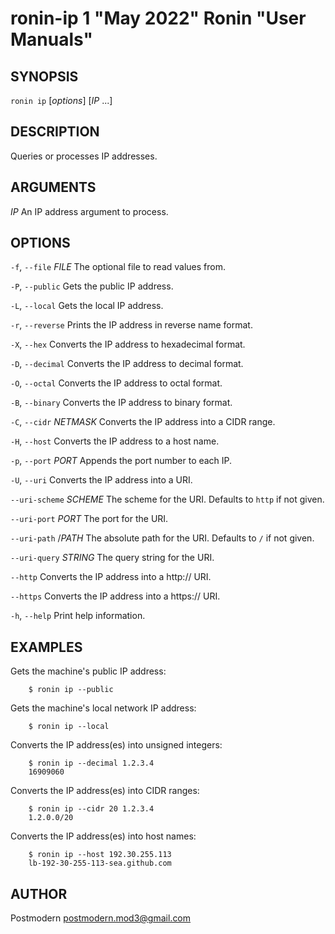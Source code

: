 # ronin-ip 1 "May 2022" Ronin "User Manuals"

## SYNOPSIS

`ronin ip` [*options*] [*IP* ...]

## DESCRIPTION

Queries or processes IP addresses.

## ARGUMENTS

*IP*
  An IP address argument to process.

## OPTIONS

`-f`, `--file` *FILE*
  The optional file to read values from.

`-P`, `--public`
  Gets the public IP address.

`-L`, `--local`
  Gets the local IP address.

`-r`, `--reverse`
  Prints the IP address in reverse name format.

`-X`, `--hex`
  Converts the IP address to hexadecimal format.

`-D`, `--decimal`
  Converts the IP address to decimal format.

`-O`, `--octal`
  Converts the IP address to octal format.

`-B`, `--binary`
  Converts the IP address to binary format.

`-C`, `--cidr` *NETMASK*
  Converts the IP address into a CIDR range.

`-H`, `--host`
  Converts the IP address to a host name.

`-p`, `--port` *PORT*
  Appends the port number to each IP.

`-U`, `--uri`
  Converts the IP address into a URI.

`--uri-scheme` *SCHEME*
  The scheme for the URI. Defaults to `http` if not given.

`--uri-port` *PORT*
  The port for the URI.

`--uri-path` /*PATH*
  The absolute path for the URI. Defaults to `/` if not given.

`--uri-query` *STRING*
  The query string for the URI.

`--http`
  Converts the IP address into a http:// URI.

`--https`
  Converts the IP address into a https:// URI.

`-h`, `--help`
  Print help information.

## EXAMPLES

Gets the machine's public IP address:

        $ ronin ip --public

Gets the machine's local network IP address:

        $ ronin ip --local

Converts the IP address(es) into unsigned integers:

        $ ronin ip --decimal 1.2.3.4
        16909060

Converts the IP address(es) into CIDR ranges:

        $ ronin ip --cidr 20 1.2.3.4
        1.2.0.0/20

Converts the IP address(es) into host names:

        $ ronin ip --host 192.30.255.113
        lb-192-30-255-113-sea.github.com

## AUTHOR

Postmodern <postmodern.mod3@gmail.com>


